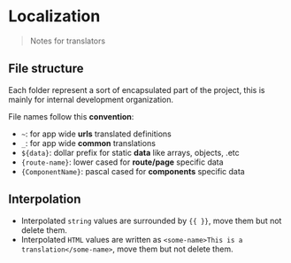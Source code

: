 # Localization

> Notes for translators

## File structure

Each folder represent a sort of encapsulated part of the project, this is mainly for internal development organization.

File names follow this **convention**:

- `~`: for app wide **urls** translated definitions
- `_`: for app wide **common** translations
- `${data}`: dollar prefix for static **data** like arrays, objects, .etc
- `{route-name}`: lower cased for **route/page** specific data
- `{ComponentName}`: pascal cased for **components** specific data

## Interpolation

- Interpolated `string` values are surrounded by `{{ }}`, move them but not delete them.
- Interpolated `HTML` values are written as `<some-name>This is a translation</some-name>`, move them but not delete them.

